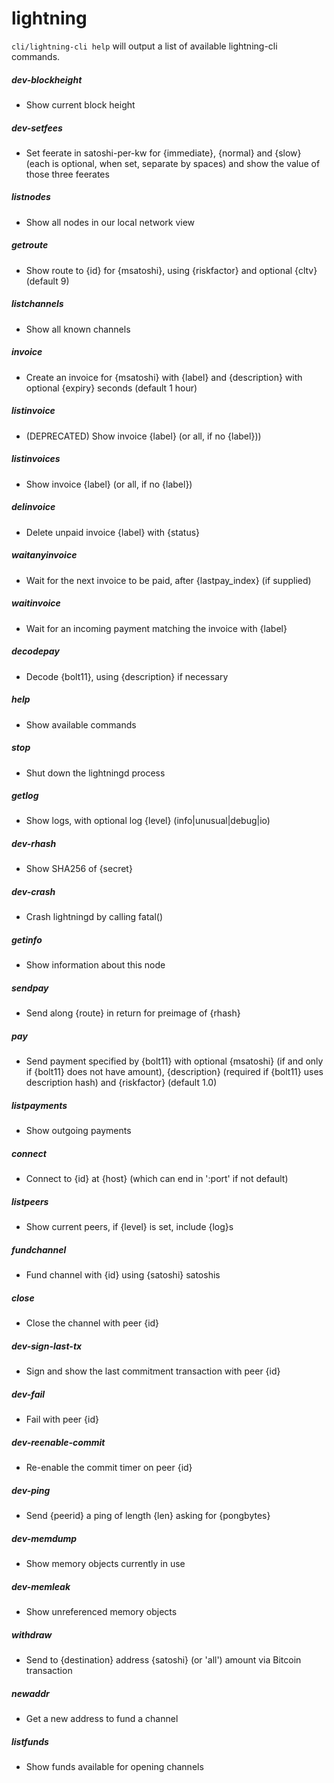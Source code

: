 # lightning

`cli/lightning-cli help` will output a list of available lightning-cli commands. 

##### dev-blockheight
  - Show current block height
##### dev-setfees
  - Set feerate in satoshi-per-kw for {immediate}, {normal} and {slow} (each is optional, when set, separate by spaces) and show the value of those three feerates
##### listnodes
  - Show all nodes in our local network view
##### getroute
  - Show route to {id} for {msatoshi}, using {riskfactor} and optional {cltv} (default 9)
##### listchannels
  - Show all known channels
##### invoice
  - Create an invoice for {msatoshi} with {label} and {description} with optional {expiry} seconds (default 1 hour)
##### listinvoice
  - (DEPRECATED) Show invoice {label} (or all, if no {label}))
##### listinvoices
  - Show invoice {label} (or all, if no {label})
##### delinvoice
  - Delete unpaid invoice {label} with {status}
##### waitanyinvoice
  - Wait for the next invoice to be paid, after {lastpay_index} (if supplied)
##### waitinvoice
  - Wait for an incoming payment matching the invoice with {label}
##### decodepay
  - Decode {bolt11}, using {description} if necessary
##### help
  - Show available commands
##### stop
  - Shut down the lightningd process
##### getlog
  - Show logs, with optional log {level} (info|unusual|debug|io)
##### dev-rhash
  - Show SHA256 of {secret}
##### dev-crash
  - Crash lightningd by calling fatal()
##### getinfo
  - Show information about this node
##### sendpay
  - Send along {route} in return for preimage of {rhash}
##### pay
  - Send payment specified by {bolt11} with optional {msatoshi} (if and only if {bolt11} does not have amount), {description} (required if {bolt11} uses description hash) and {riskfactor} (default 1.0)
##### listpayments
  - Show outgoing payments
##### connect
  - Connect to {id} at {host} (which can end in ':port' if not default)
##### listpeers
  - Show current peers, if {level} is set, include {log}s
##### fundchannel
  - Fund channel with {id} using {satoshi} satoshis
##### close
  - Close the channel with peer {id}
##### dev-sign-last-tx
  - Sign and show the last commitment transaction with peer {id}
##### dev-fail
  - Fail with peer {id}
##### dev-reenable-commit
  - Re-enable the commit timer on peer {id}
##### dev-ping
  - Send {peerid} a ping of length {len} asking for {pongbytes}
##### dev-memdump
  - Show memory objects currently in use
##### dev-memleak
  - Show unreferenced memory objects
##### withdraw
  - Send to {destination} address {satoshi} (or 'all') amount via Bitcoin transaction
##### newaddr
  - Get a new address to fund a channel
##### listfunds
  - Show funds available for opening channels
